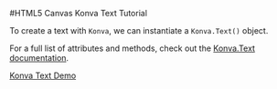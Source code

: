 
#HTML5 Canvas Konva Text Tutorial

To create a text with `Konva`, we can instantiate a `Konva.Text()` object.

For a full list of attributes and methods, check out the [Konva.Text documentation](http://konva.github.io/api/Konva.Text.html).

<a class="jsbin-embed" href="http://jsbin.com/gigore/1/embed?js,output">Konva Text Demo</a><script src="http://static.jsbin.com/js/embed.js"></script>